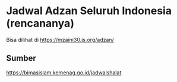 # Jadwal Adzan Seluruh Indonesia (rencananya)

Bisa dilihat di https://mzaini30.js.org/adzan/

## Sumber

https://bimasislam.kemenag.go.id/jadwalshalat